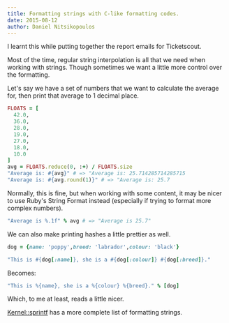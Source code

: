 ```yaml
---
title: Formatting strings with C-like formatting codes.
date: 2015-08-12
author: Daniel Nitsikopoulos
---
```


I learnt this while putting together the report emails for Ticketscout.

Most of the time, regular string interpolation is all that we need when working with strings. Though sometimes we want a little more control over the formatting. 

Let's say we have a set of numbers that we want to calculate the average for, then print that average to 1 decimal place.

```ruby
FLOATS = [
  42.0,
  36.0,
  28.0,
  19.0,
  27.0,
  18.0,
  10.0
]
avg = FLOATS.reduce(0, :+) / FLOATS.size
"Average is: #{avg}" # => "Average is: 25.714285714285715
"Average is: #{avg.round(1)}" # => "Average is: 25.7
```

Normally, this is fine, but when working with some content, it may be nicer to use Ruby's String Format instead (especially if trying to format more complex numbers).

```ruby
"Average is %.1f" % avg # => "Average is 25.7"
```

We can also make printing hashes a little prettier as well.

```ruby
dog = {name: 'poppy',breed: 'labrador',colour: 'black'}

"This is #{dog[:name]}, she is a #{dog[:colour]} #{dog[:breed]}."
```

Becomes:

```ruby
"This is %{name}, she is a %{colour} %{breed}." % [dog]
```

Which, to me at least, reads a little nicer.

[Kernel::sprintf](http://apidock.com/ruby/Kernel/sprintf) has a more complete list of formatting strings.
